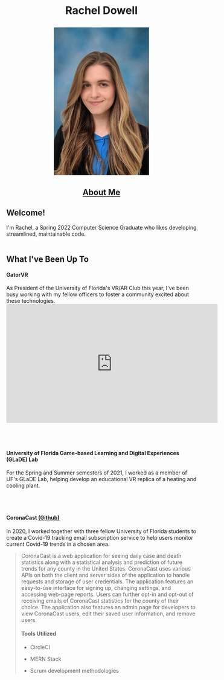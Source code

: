 <h1><p align="center">Rachel Dowell</p></h1>

<p align="center">
<img src="./assets/images/DowellHeadshot.jpg" width="252" height="391.25" />
</p>

<h2>
<p align="center"><a href="https://racheldowell.github.io/about">About Me</a></p>
</h2>



<h2>Welcome!</h2> 
I'm Rachel, a Spring 2022 Computer Science Graduate who likes developing streamlined, maintainable code.
<br/><br/>
<h2>What I've Been Up To</h2>
<h4>GatorVR</h4>
As President of the University of Florida's VR/AR Club this year, I've been busy working with my fellow officers to foster a community excited about these technologies.
<iframe width="560" height="315" src="https://www.youtube.com/embed/D2obOlpb0CU" title="YouTube video player" frameborder="0" allow="accelerometer; autoplay; clipboard-write; encrypted-media; gyroscope; picture-in-picture" allowfullscreen></iframe>

<br></br>

<h4>University of Florida Game-based Learning and Digital Experiences (GLaDE) Lab</h4>
For the Spring and Summer semesters of 2021, I worked as a member of UF's GLaDE Lab, helping develop an educational VR replica of a heating and cooling plant.

<br></br>

<h4> CoronaCast <a href="https://github.com/amills12/CoronaCast">(Github)</a> </h4>
In 2020, I worked together with three fellow University of Florida students to create a Covid-19 tracking email subscription service to help users monitor current Covid-19 trends in a chosen area.

> CoronaCast is a web application for seeing daily case and death statistics along with a statistical analysis and prediction of future trends for any county in the United States. CoronaCast uses various APIs on both the client and server sides of the application to handle requests and storage of user credentials. The application features an easy-to-use interface for signing up, changing settings, and accessing web-page reports. Users can further opt-in and opt-out of receiving emails of CoronaCast statistics for the county of their choice. The application also features an admin page for developers to view CoronaCast users, edit their saved user information, and remove users.
> <h4> Tools Utilized </h4>
> 
> - CircleCI
> 
> - MERN Stack
> 
> - Scrum development methodologies



